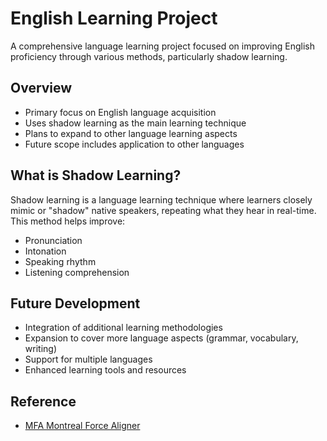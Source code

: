 
# English Learning Project

A comprehensive language learning project focused on improving English proficiency through various methods, particularly shadow learning.

## Overview
- Primary focus on English language acquisition
- Uses shadow learning as the main learning technique
- Plans to expand to other language learning aspects
- Future scope includes application to other languages

## What is Shadow Learning?
Shadow learning is a language learning technique where learners closely mimic or "shadow" native speakers, repeating what they hear in real-time. This method helps improve:
- Pronunciation
- Intonation
- Speaking rhythm
- Listening comprehension

## Future Development
- Integration of additional learning methodologies
- Expansion to cover more language aspects (grammar, vocabulary, writing)
- Support for multiple languages
- Enhanced learning tools and resources

## Reference
- [MFA Montreal Force Aligner](https://montreal-forced-aligner.readthedocs.io/en/latest/first_steps/index.html#first-steps)













